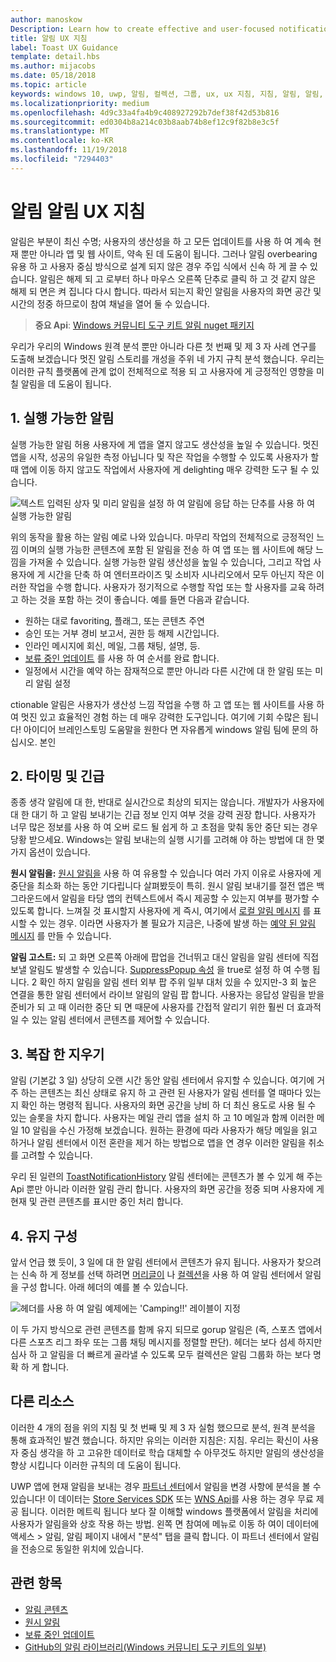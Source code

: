 ```yaml
---
author: manoskow
Description: Learn how to create effective and user-focused notifications that make your users productive and happy.
title: 알림 UX 지침
label: Toast UX Guidance
template: detail.hbs
ms.author: mijacobs
ms.date: 05/18/2018
ms.topic: article
keywords: windows 10, uwp, 알림, 컬렉션, 그룹, ux, ux 지침, 지침, 알림, 알림, 알림 센터, noninterruptive, 유효 알림, 로깅됩니다 nonintrusive 알림, 관리, 구성
ms.localizationpriority: medium
ms.openlocfilehash: 4d9c33a4fa4b9c408927292b7def38f42d53b816
ms.sourcegitcommit: ed0304b8a214c03b8aab74b8ef12c9f82b8e3c5f
ms.translationtype: MT
ms.contentlocale: ko-KR
ms.lasthandoff: 11/19/2018
ms.locfileid: "7294403"
---
```

# <a name="toast-notification-ux-guidance"></a>알림 알림 UX 지침
알림은 부분이 최신 수명; 사용자의 생산성을 하 고 모든 업데이트를 사용 하 여 계속 현재 뿐만 아니라 앱 및 웹 사이트, 약속 된 데 도움이 됩니다. 그러나 알림 overbearing 유용 하 고 사용자 중심 방식으로 설계 되지 않은 경우 주입 식에서 신속 하 게 끌 수 있습니다. 알림은 해제 되 고 로부터 하나 마우스 오른쪽 단추로 클릭 하 고 것 같지 않은 해제 되 면은 켜 집니다 다시 합니다.  따라서 되는지 확인 알림을 사용자의 화면 공간 및 시간의 정중 하므로이 참여 채널을 열어 둘 수 있습니다.

> **중요 Api**: [Windows 커뮤니티 도구 키트 알림 nuget 패키지](https://www.nuget.org/packages/Microsoft.Toolkit.Uwp.Notifications/)

우리가 우리의 Windows 원격 분석 뿐만 아니라 다른 첫 번째 및 제 3 자 사례 연구를 도출해 보겠습니다 멋진 알림 스토리를 개성을 주위 네 가지 규칙 분석 했습니다.  우리는 이러한 규칙 플랫폼에 관계 없이 전체적으로 적용 되 고 사용자에 게 긍정적인 영향을 미칠 알림을 데 도움이 됩니다.

## <a name="1-actionable-notifications"></a>1. 실행 가능한 알림
실행 가능한 알림 허용 사용자에 게 앱을 열지 않고도 생산성을 높일 수 있습니다.  멋진 앱을 시작, 성공의 유일한 측정 아닙니다 및 작은 작업을 수행할 수 있도록 사용자가 할 때 앱에 이동 하지 않고도 작업에서 사용자에 게 delighting 매우 강력한 도구 될 수 있습니다.

![텍스트 입력된 상자 및 미리 알림을 설정 하 여 알림에 응답 하는 단추를 사용 하 여 실행 가능한 알림](images/actionable-notification-example01.png)

위의 동작을 활용 하는 알림 예로 나와 있습니다. 마무리 작업의 전체적으로 긍정적인 느낌 이며의 실행 가능한 콘텐츠에 포함 된 알림을 전송 하 여 앱 또는 웹 사이트에 해당 느낌을 가져올 수 있습니다. 실행 가능한 알림 생산성을 높일 수 있습니다, 그리고 작업 사용자에 게 시간을 단축 하 여 엔터프라이즈 및 소비자 시나리오에서 모두 아닌지 작은 이러한 작업을 수행 합니다. 사용자가 정기적으로 수행할 작업 또는 할 사용자를 교육 하려고 하는 것을 포함 하는 것이 좋습니다.  예를 들면 다음과 같습니다.
* 원하는 대로 favoriting, 플래그, 또는 콘텐츠 주연
* 승인 또는 거부 경비 보고서, 권한 등 해제 시간입니다.
* 인라인 메시지에 회신, 메일, 그룹 채팅, 설명, 등.
* [보류 중인 업데이트](toast-pending-update.md) 를 사용 하 여 순서를 완료 합니다.
* 일정에서 시간을 예약 하는 잠재적으로 뿐만 아니라 다른 시간에 대 한 알림 또는 미리 알림 설정

ctionable 알림은 사용자가 생산성 느낌 작업을 수행 하 고 앱 또는 웹 사이트를 사용 하 여 멋진 있고 효율적인 경험 하는 데 매우 강력한 도구입니다.  여기에 기회 수많은 됩니다! 아이디어 브레인스토밍 도움말을 원한다 면 자유롭게 windows 알림 팀에 문의 하십시오.  본인 

## <a name="2-timing-and-urgency"></a>2. 타이밍 및 긴급
종종 생각 알림에 대 한, 반대로 실시간으로 최상의 되지는 않습니다. 개발자가 사용자에 대 한 대기 하 고 알림 보내기는 긴급 정보 인지 여부 것을 강력 권장 합니다. 사용자가 너무 많은 정보를 사용 하 여 오버 로드 될 쉽게 하 고 초점을 맞춰 동안 중단 되는 경우 당황 받으세요. Windows는 알림 보내는의 실행 시기를 고려해 야 하는 방법에 대 한 몇 가지 옵션이 있습니다.

**원시 알림을:** [원시 알림을](raw-notification-overview.md) 사용 하 여 유용할 수 있습니다 여러 가지 이유로 사용자에 게 중단을 최소화 하는 동안 기다립니다 살펴봤듯이 특히.  원시 알림 보내기를 절전 앱은 백그라운드에서 알림을 타당 앱의 컨텍스트에서 즉시 제공할 수 있는지 여부를 평가할 수 있도록 합니다. 느껴질 것 표시할지 사용자에 게 즉시, 여기에서 [로컬 알림 메시지](send-local-toast.md) 를 표시할 수 있는 경우.  이라면 사용자가 볼 필요가 지금은, 나중에 발생 하는 [예약 된 알림 메시지](https://blogs.msdn.microsoft.com/tiles_and_toasts/2016/09/30/quickstart-sending-an-alarm-in-windows-10/) 를 만들 수 있습니다.

**알림 고스트:** 되 고 화면 오른쪽 아래에 팝업을 건너뛰고 대신 알림을 알림 센터에 직접 보낼 알림도 발생할 수 있습니다. [SuppressPopup 속성](https://docs.microsoft.com/en-us/uwp/api/windows.ui.notifications.toastnotification.suppresspopup) 을 true로 설정 하 여 수행 됩니다. 2 확인 하지 알림을 알림 센터 외부 팝 주위 일부 대처 있을 수 있지만-3 회 높은 연결을 통한 알림 센터에서 라이브 알림의 알림 팝 합니다.  사용자는 응답성 알림을 받을 준비가 되 고 때 이러한 중단 되 면 때문에 사용자를 간접적 알리기 위한 훨씬 더 효과적일 수 있는 알림 센터에서 콘텐츠를 제어할 수 있습니다.

## <a name="3-clear-out-the-clutter"></a>3. 복잡 한 지우기
알림 (기본값 3 일) 상당히 오랜 시간 동안 알림 센터에서 유지할 수 있습니다.  여기에 거주 하는 콘텐츠는 최신 상태로 유지 하 고 관련 된 사용자가 알림 센터를 열 때마다 있는지 확인 하는 명령적 됩니다. 사용자의 화면 공간을 낭비 하 더 최신 용도로 사용 될 수 있는 슬롯을 차지 합니다.  사용자는 메일 관리 앱을 설치 하 고 10 메일과 함께 이러한 메일 10 알림을 수신 가정해 보겠습니다.  원하는 환경에 따라 사용자가 해당 메일을 읽고 하거나 알림 센터에서 이전 혼란을 제거 하는 방법으로 앱을 연 경우 이러한 알림을 취소를 고려할 수 있습니다.

우리 된 일련의 [ToastNotificationHistory](https://docs.microsoft.com/en-us/uwp/api/windows.ui.notifications.toastnotificationhistory) 알림 센터에는 콘텐츠가 볼 수 있게 해 주는 Api 뿐만 아니라 이러한 알림 관리 합니다. 사용자의 화면 공간을 정중 되며 사용자에 게 현재 및 관련 콘텐츠를 표시만 중인 처리 합니다.

## <a name="4-keeping-organized"></a>4. 유지 구성
앞서 언급 했 듯이, 3 일에 대 한 알림 센터에서 콘텐츠가 유지 됩니다.  사용자가 찾으려는 신속 하 게 정보를 선택 하려면 [머리글이](https://docs.microsoft.com/en-us/windows/uwp/design/shell/tiles-and-notifications/toast-headers) 나 [컬렉션](https://docs.microsoft.com/en-us/uwp/api/windows.ui.notifications.toastcollection)을 사용 하 여 알림 센터에서 알림을 구성 합니다. 아래 헤더의 예를 볼 수 있습니다.

![헤더를 사용 하 여 알림 예제에는 'Camping!!' 레이블이 지정](images/toast-headers-action-center.png)

이 두 가지 방식으로 관련 콘텐츠를 함께 유지 되므로 gorup 알림은 (즉, 스포츠 앱에서 다른 스포츠 리그 좌우 또는 그룹 채팅 메시지를 정렬할 판단). 헤더는 보다 섬세 하지만 심사 하 고 알림을 더 빠르게 골라낼 수 있도록 모두 컬렉션은 알림 그룹화 하는 보다 명확 하 게 합니다. 

## <a name="other-resources"></a>다른 리소스
이러한 4 개의 점을 위의 지침 및 첫 번째 및 제 3 자 실험 했으므로 분석, 원격 분석을 통해 효과적인 발견 했습니다. 하지만 유의는 이러한 지침은: 지침.  우리는 확신이 사용자 중심 생각을 하 고 고유한 데이터로 학습 대체할 수 아무것도 하지만 알림의 생산성을 향상 시킵니다 이러한 규칙의 데 도움이 됩니다.  

UWP 앱에 현재 알림을 보내는 경우 [파트너 센터](https://partner.microsoft.com/dashboard)에서 알림을 변경 사항에 분석을 볼 수 있습니다! 이 데이터는 [Store Services SDK](https://marketplace.visualstudio.com/items?itemName=AdMediator.MicrosoftStoreServicesSDK) 또는 [WNS Api](https://docs.microsoft.com/en-us/windows/uwp/design/shell/tiles-and-notifications/windows-push-notification-services--wns--overview)를 사용 하는 경우 무료 제공 됩니다. 이러한 메트릭 됩니다 보다 잘 이해할 windows 플랫폼에서 알림을 처리에 사용자가 알림을와 상호 작용 하는 방법. 왼쪽 면 참여에 메뉴로 이동 하 여이 데이터에 액세스 > 알림, 알림 페이지 내에서 "분석" 탭을 클릭 합니다.  이 파트너 센터에서 알림을 전송으로 동일한 위치에 있습니다.

## <a name="related-topics"></a>관련 항목

* [알림 콘텐츠](adaptive-interactive-toasts.md)
* [원시 알림](raw-notification-overview.md)
* [보류 중인 업데이트](toast-pending-update.md)
* [GitHub의 알림 라이브러리(Windows 커뮤니티 도구 키트의 일부)](https://github.com/Microsoft/UWPCommunityToolkit/tree/master/Microsoft.Toolkit.Uwp.Notifications)
